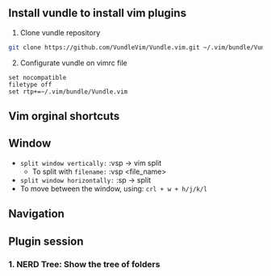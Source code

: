 ## Install vundle to install vim plugins
1. Clone vundle repository
```bash
git clone https://github.com/VundleVim/Vundle.vim.git ~/.vim/bundle/Vundle.vim
```
2. Configurate vundle on vimrc file
```text
set nocompatible
filetype off
set rtp+=~/.vim/bundle/Vundle.vim
```
## Vim orginal shortcuts
## Window
- `split window vertically:` :vsp -> vim split 
	- To split with `filename:` :vsp <file_name>
- `split window horizontally:` :sp -> split
- To move between the window, using: `crl + w + h/j/k/l`
## Navigation

## Plugin session
### 1. NERD Tree: Show the tree of folders 
